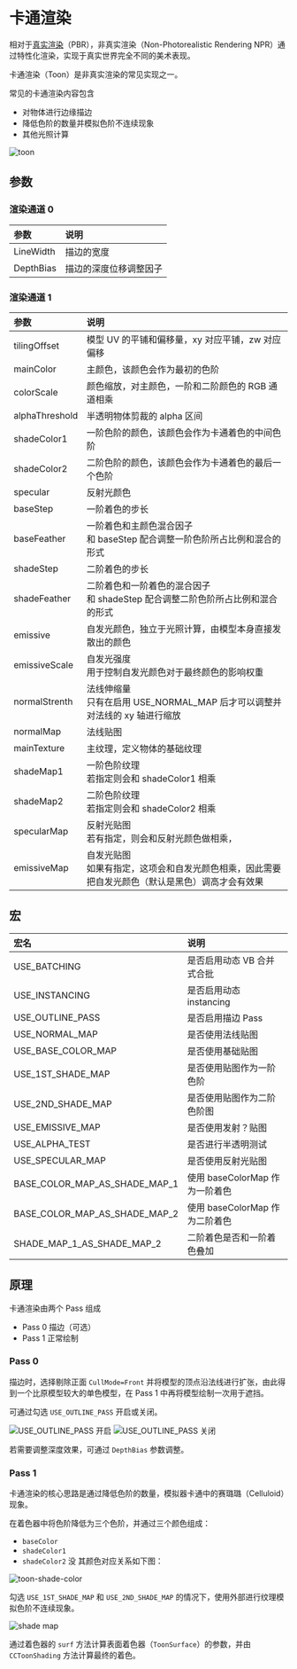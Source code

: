 # 卡通渲染

 相对于[真实渲染](effect-buildin-pbr.md)（PBR），非真实渲染（Non-Photorealistic Rendering NPR）通过特性化渲染，实现于真实世界完全不同的美术表现。

 卡通渲染（Toon）是非真实渲染的常见实现之一。

 常见的卡通渲染内容包含

- 对物体进行边缘描边
- 降低色阶的数量并模拟色阶不连续现象
- 其他光照计算

 ![toon](img/toon.png)

## 参数

### 渲染通道 0

| 参数         | 说明                                                              |
| :------------- | :---------------------------------------------------------------- |
|LineWidth| 描边的宽度
|DepthBias| 描边的深度位移调整因子

### 渲染通道 1

| 参数         | 说明                                                              |
| :------------- | :---------------------------------------------------------------- |
| tilingOffset   | 模型 UV 的平铺和偏移量，xy 对应平铺，zw 对应偏移|
| mainColor      | 主颜色，该颜色会作为最初的色阶|
| colorScale     | 颜色缩放，对主颜色，一阶和二阶颜色的 RGB 通道相乘 |
| alphaThreshold | 半透明物体剪裁的 alpha 区间
| shadeColor1    | 一阶色阶的颜色，该颜色会作为卡通着色的中间色阶 |
| shadeColor2    | 二阶色阶的颜色，该颜色会作为卡通着色的最后一个色阶 |
| specular       | 反射光颜色
| baseStep       | 一阶着色的步长
| baseFeather    | 一阶着色和主颜色混合因子 <br> 和 baseStep 配合调整一阶色阶所占比例和混合的形式
| shadeStep      | 二阶着色的步长
| shadeFeather   | 二阶着色和一阶着色的混合因子 <br> 和 shadeStep 配合调整二阶色阶所占比例和混合的形式
| emissive       | 自发光颜色，独立于光照计算，由模型本身直接发散出的颜色  |
| emissiveScale  | 自发光强度<br>用于控制自发光颜色对于最终颜色的影响权重 |
| normalStrenth  | 法线伸缩量<br>只有在启用 USE_NORMAL_MAP 后才可以调整并对法线的 xy 轴进行缩放|
| normalMap      | 法线贴图
| mainTexture    | 主纹理，定义物体的基础纹理
| shadeMap1      | 一阶色阶纹理 <br> 若指定则会和 shadeColor1 相乘 |
| shadeMap2      | 二阶色阶纹理 <br> 若指定则会和 shadeColor2 相乘 |
| specularMap    | 反射光贴图<br>若有指定，则会和反射光颜色做相乘， |
| emissiveMap    | 自发光贴图<br>如果有指定，这项会和自发光颜色相乘，因此需要把自发光颜色（默认是黑色）调高才会有效果 |

## 宏

 | 宏名                          | 说明                      |
 | :---------------------------- | :------------------------ |
 | USE_BATCHING | 是否启用动态 VB 合并式合批 |
| USE_INSTANCING | 是否启用动态 instancing |
 | USE_OUTLINE_PASS              | 是否启用描边 Pass         |
 | USE_NORMAL_MAP                | 是否使用法线贴图          |
 | USE_BASE_COLOR_MAP            | 是否使用基础贴图          |
 | USE_1ST_SHADE_MAP             | 是否使用贴图作为一阶色阶 |
 | USE_2ND_SHADE_MAP             | 是否使用贴图作为二阶色阶图 |
 | USE_EMISSIVE_MAP              | 是否使用发射？贴图        |
 | USE_ALPHA_TEST                | 是否进行半透明测试        |
 | USE_SPECULAR_MAP              | 是否使用反射光贴图        |
 | BASE_COLOR_MAP_AS_SHADE_MAP_1 | 使用 baseColorMap 作为一阶着色 |
 | BASE_COLOR_MAP_AS_SHADE_MAP_2 | 使用 baseColorMap 作为二阶着色 |
 | SHADE_MAP_1_AS_SHADE_MAP_2    | 二阶着色是否和一阶着色叠加|

## 原理

 卡通渲染由两个 Pass 组成

- Pass 0 描边（可选）
- Pass 1 正常绘制

### Pass 0

描边时，选择剔除正面 `CullMode=Front` 并将模型的顶点沿法线进行扩张，由此得到一个比原模型较大的单色模型，在 Pass 1 中再将模型绘制一次用于遮挡。

可通过勾选 `USE_OUTLINE_PASS` 开启或关闭。

![USE_OUTLINE_PASS 开启](img/outline-on.png) ![USE_OUTLINE_PASS 关闭](img/outline-off.png)

若需要调整深度效果，可通过 `DepthBias` 参数调整。

### Pass 1

卡通渲染的核心思路是通过降低色阶的数量，模拟器卡通中的赛璐璐（Celluloid）现象。

在着色器中将色阶降低为三个色阶，并通过三个颜色组成：

- `baseColor`
- `shadeColor1`
- `shadeColor2`
没
其颜色对应关系如下图：

![toon-shade-color](img/shade-color.png)

勾选 `USE_1ST_SHADE_MAP` 和 `USE_2ND_SHADE_MAP` 的情况下，使用外部进行纹理模拟色阶不连续现象。

![shade map](img/shade-map.png)

通过着色器的 `surf` 方法计算表面着色器（`ToonSurface`）的参数，并由 `CCToonShading` 方法计算最终的着色。
